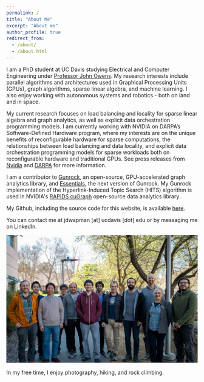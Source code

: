 ```yaml
---
permalink: /
title: "About Me"
excerpt: "About me"
author_profile: true
redirect_from: 
  - /about/
  - /about.html
---
```


I am a PhD student at UC Davis studying Electrical and Computer Engineering  under [Professor John Owens](https://www.ece.ucdavis.edu/~jowens/research.html). My research interests include parallel algorithms and architectures used in Graphical Processing Units (GPUs), graph algorithms, sparse linear algebra, and machine learning. I also enjoy working with autonomous systems and robotics - both on land and in space.


My current research focuses on load balancing and locality for sparse linear algebra and graph analytics, as well as explicit data orchestration programming models. I am currently working with NVIDIA on DARPA’s Software-Defined Hardware program, where my interests are on the unique benefits of reconfigurable hardware for sparse computations, the relationships between load balancing and data locality, and explicit data orchestration programming models for sparse workloads both on reconfigurable hardware and traditional GPUs. See press releases from [Nvidia](https://blogs.nvidia.com/blog/2018/07/24/darpa-research-post-moores-law/) and [DARPA](https://www.darpa.mil/news-events/2018-07-24a) for more information.

I am a contributor to [Gunrock](https://github.com/gunrock/gunrock), an open-source, GPU-accelerated graph analytics library, and [Essentials](https://github.com/gunrock/essentials), the next version of Gunrock. My Gunrock implementation of the Hyperlink-Induced Topic Search (HITS) algorithm is used in NVIDIA's [RAPIDS cuGraph](https://github.com/rapidsai/cugraph) open-source data analytics library.

My Github, including the source code for this website, is available [here](https://github.com/jdwapman).

You can contact me at jdwapman [at] ucdavis [dot] edu or by messaging me on LinkedIn.

![Owens Group](/files/owensgroup/owensgroup.png)

In my free time, I enjoy photography, hiking, and rock climbing.
